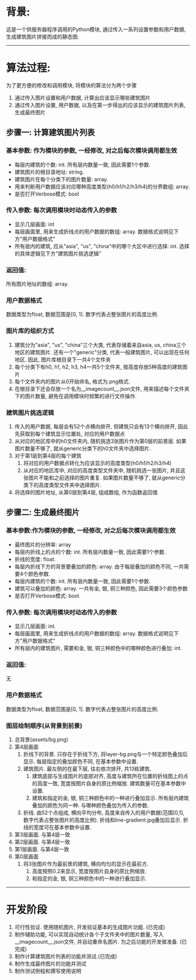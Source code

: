 

# 背景:
这是一个供服务器程序调用的Python模块, 通过传入一系列设置参数和用户数据, 生成建筑图片拼接而成的静态图.

--- 

# 算法过程: 
为了更方便的修改和调用模块, 将模块的算法分为两个步骤
1. 通过传入图片设置和用户数据, 计算出应该显示哪些建筑图片
2. 通过传入图片设置, 用户数据, 以及在第一步得出的应该显示的建筑图片列表, 生成最终图片

## 步骤一: 计算建筑图片列表

### 基本参数: 作为模块的参数, 一经修改, 对之后每次模块调用都生效
- 每层内建筑的个数: int. 所有层内数量一致, 因此需要1个参数.    
- 建筑图片的根目录地址: string. 
- 建筑图片在每个分类下的图片数量: array.
- 用来判断用户数据应该对应哪种高度类型(h0/h1/h2/h3/h4)的分界数组: array.
- 是否打开Verbose模式: bool
### 传入参数: 每次调用模块时动态传入的参数
- 显示几层画面: int
- 每层画面里, 用来生成折线点的用户数据的数组: array. 数据格式说明见下方"用户数据格式"
- 所有层内的建筑, 应从"asia", "us", "china"中的哪个大区中进行选择: int. 选择的具体逻辑见下方"建筑图片挑选逻辑"

### 返回值:
所有图片地址的数组: array.

### 用户数据格式
数据类型为float, 数据范围是[0, 1]. 数字代表占整张图片的高度比例.

### 图片库的组织方式
1. 建筑分为"asia", "us", "china"三个大类, 代表存储着来自asia, us, china三个地区的建筑图片. 还有一个"generic"分类, 代表一般建筑图片, 可以出现在任何地区. 因此, 图片库根目录下一共4个文件夹
2. 每个分类下有h0, h1, h2, h3, h4一共5个文件夹, 按高度存放5种高度的建筑图片
3. 每个文件夹内的图片从0开始命名, 格式为.png格式.
4. 在根目录下还会存放一个名为__imagecount__.json文件, 用来描述每个文件夹下的图片数量, 避免在调用模块时频繁的进行文件操作. 

### 建筑图片挑选逻辑
1. 传入的用户数据, 每层会有52个点横向排开, 但建筑只会有13个横向排开, 因此先获取到每个建筑显示位置处, 对应的用户数据点
2. 从对应的地区库中的h0文件夹内, 随机挑选3张图片作为第0层的前景层. 如果图片数量不够了, 就从generic分类下的h0文件夹中选择图片. 
3. 对于第1层到第4层的每个建筑
    1. 将对应的用户数据点转化为应该显示的高度类型(h0/h1/h2/h3/h4)
    2. 从对应的地区库中, 对应的高度类型文件夹中, 随机挑选一张图片, 并且这张图片不能和之前选择的图片重复. 如果图片数量不够了, 就从generic分类下的高度类型文件夹中选择图片. 
4. 将选择的图片地址, 从第0层到第4层, 组成数组, 作为函数返回值

## 步骤二: 生成最终图片
### 基本参数:作为模块的参数, 一经修改, 对之后每次模块调用都生效
- 最终图片的分辨率: array
- 每层内折线上的点的个数: int. 所有层内数量一致, 因此需要1个参数.
- 折线的宽度: float. 
- 每层内折线下方的背景要叠加的颜色: array. 由于每层叠加的颜色不同, 一共需要4个颜色参数.
- 每层内建筑的个数: int. 所有层内数量一致, 因此需要1个参数.
- 建筑可以叠加的颜色: array. 一共有金, 银, 铜三种颜色, 因此需要3个颜色参数
- 是否打开Verbose模式: bool.

### 传入参数: 每次调用模块时动态传入的参数
- 显示几层画面: int.
- 每层画面里, 用来生成折线点的用户数据的数组: array. 数据格式说明见下方"用户数据格式"
- 所有层内的建筑图片, 需要和金, 银, 铜三种颜色中的哪种颜色进行叠加: int.

### 返回值:
无

### 用户数据格式
数据类型为float, 数据范围是[0, 1]. 数字代表占整张图片的高度比例.

### 图层绘制顺序(从背景到前景)
1. 总背景(assets/bg.png)
2. 第4层画面
    1. 折线下的背景.  只存在于折线下方, 将layer-bg.png与一个特定颜色叠加后显示. 每层指定的叠加颜色不同, 在基本参数中设置.
    2. 建筑图片. 最左侧的在最下层, 往右依次排开, 共13栋建筑. 
        1. 建筑底部与生成图片的底部对齐, 高度与建筑所在位置的折线图上的点的高度一致, 宽度按图片自身的原比例缩放. 建筑数量可在基本参数中设置. 
        2. 建筑和指定的金, 银, 铜三种颜色中的一种进行叠加显示. 所有层内建筑叠加的颜色为同一种. 与哪种颜色叠加为传入的参数. 
    3. 折线. 由52个点组成, 横向平均分布, 高度来自传入的用户数据(范围[0,1], 数字代表占整张图片的高度比例). 折线和line-gradient.jpg叠加后显示. 折线的宽度可在基本参数中设置. 
3. 第3层画面. 与第4层一致
4. 第2层画面. 与第4层一致
5. 第1层画面. 与第4层一致
6. 第0层画面
    1. 将3张图片作为最前景的建筑, 横向均匀的显示在最前方. 
        1. 高度按照0.2来显示, 宽度按图片自身的原比例缩放. 
        2. 和指定的金, 银, 铜三种颜色中的一种进行叠加显示. 



---

# 开发阶段
1. 可行性验证. 使用随机图片, 开发验证基本的生成图片功能. (已完成)
2. 制作辅助功能, 可以实现自动统计各个子文件夹中的图片数量, 写入__imagecount__.json文件, 并自动重命名图片. 为之后功能的开发做准备. (已完成)
3. 制作计算建筑图片列表的功能并测试.(已完成)
4. 制作生成最终图片的功能并测试
5. 制作测试例程和撰写使用说明
